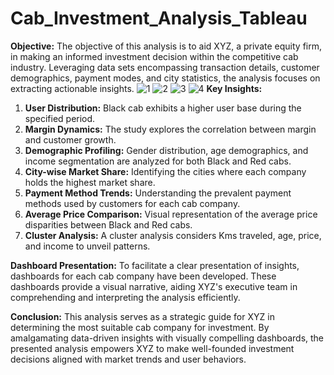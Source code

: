# Cab_Investment_Analysis_Tableau

**Objective:**
The objective of this analysis is to aid XYZ, a private equity firm, in making an informed investment decision within the competitive cab industry. Leveraging data sets encompassing transaction details, customer demographics, payment modes, and city statistics, the analysis focuses on extracting actionable insights.
![1](https://github.com/yashjagdale0207/Cab_Investment_Analysis_Tableau/assets/145290827/89c0269e-7dbf-47ea-8929-75b8544cd894)
![2](https://github.com/yashjagdale0207/Cab_Investment_Analysis_Tableau/assets/145290827/6d08e70f-63f7-49a4-be57-463541faa842)
![3](https://github.com/yashjagdale0207/Cab_Investment_Analysis_Tableau/assets/145290827/af583a27-06cb-4f1f-aed8-291d28db82b5)
![4](https://github.com/yashjagdale0207/Cab_Investment_Analysis_Tableau/assets/145290827/0128548d-d033-4e28-9017-08b0dd6c11db)
**Key Insights:**
1. **User Distribution:** Black cab exhibits a higher user base during the specified period.
2. **Margin Dynamics:** The study explores the correlation between margin and customer growth.
3. **Demographic Profiling:** Gender distribution, age demographics, and income segmentation are analyzed for both Black and Red cabs.
4. **City-wise Market Share:** Identifying the cities where each company holds the highest market share.
5. **Payment Method Trends:** Understanding the prevalent payment methods used by customers for each cab company.
6. **Average Price Comparison:** Visual representation of the average price disparities between Black and Red cabs.
7. **Cluster Analysis:** A cluster analysis considers Kms traveled, age, price, and income to unveil patterns.

**Dashboard Presentation:**
To facilitate a clear presentation of insights, dashboards for each cab company have been developed. These dashboards provide a visual narrative, aiding XYZ's executive team in comprehending and interpreting the analysis efficiently.

**Conclusion:**
This analysis serves as a strategic guide for XYZ in determining the most suitable cab company for investment. By amalgamating data-driven insights with visually compelling dashboards, the presented analysis empowers XYZ to make well-founded investment decisions aligned with market trends and user behaviors.
